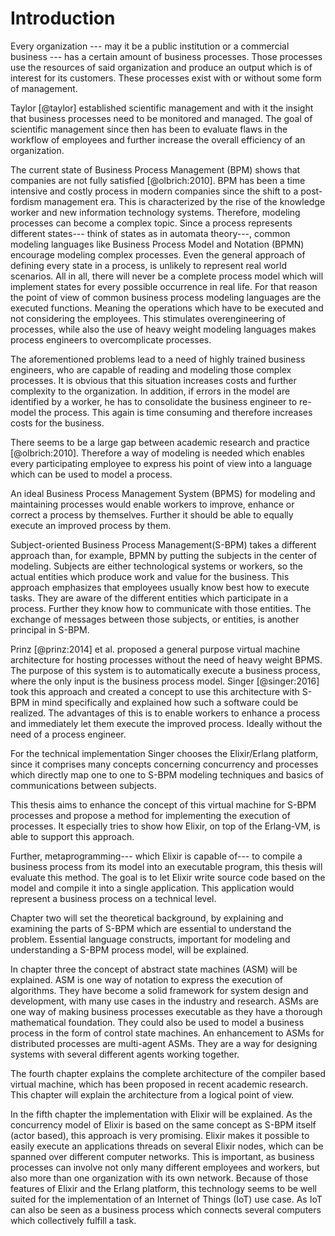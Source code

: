 Introduction 
================================================================================

Every organization --- may it be a public institution or a commercial business --- has a certain amount of business processes. Those processes use the
resources of said organization and produce an output which is of interest for
its customers. These processes exist with or without some form of management. 

Taylor [@taylor] established scientific management and with it the insight
that business processes need to be monitored and managed. The goal of
scientific management since then has been to evaluate flaws in the workflow of
employees and further increase the overall efficiency of an organization.

The current state of Business Process Management (BPM) shows that companies are
not fully satisfied [@olbrich:2010]. BPM has been a time intensive and costly
process in modern companies since the shift to a post-fordism management era.
This is characterized by the rise of the knowledge worker and new
information technology systems. Therefore, modeling processes can become
a complex topic. 
Since a process represents different states--- think of states as in automata theory---, 
common modeling languages like Business Process Model and Notation (BPMN) encourage
modeling complex processes. Even the general approach of defining every
state in a process, is unlikely to represent real world scenarios. All in all,
there will never be a complete process model which will implement states for every
possible occurrence in real life. For that reason the point of view of common business
process modeling languages are the executed functions. Meaning the operations which have 
to be executed and not considering the employees. This stimulates
overengineering of processes, while also the use of heavy weight modeling
languages makes process engineers to overcomplicate processes.

The aforementioned problems lead to a need of highly trained business
engineers, who are capable of reading and modeling those complex processes. It
is obvious that this situation increases costs and further complexity to the
organization. In addition, if errors in the model are identified by a worker,
he has to consolidate the business engineer to re-model the process. This again
is time consuming and therefore increases costs for the business.

There seems to be a large gap between academic research and
practice [@olbrich:2010]. Therefore a way of modeling is needed which
enables every participating employee to express his point of view into a
language which can be used to model a process.

An ideal Business Process Management System (BPMS) for modeling and maintaining
processes would enable workers to improve, enhance or correct a process by
themselves. Further it should be able to equally execute an improved process by them.

Subject-oriented Business Process Management(S-BPM) takes a different approach
than, for example, BPMN by putting the subjects in the center of modeling.
Subjects are either technological systems or workers, so the actual entities
which produce work and value for the business. This approach emphasizes that
employees usually know best how to execute tasks. They are aware of the
different entities which participate in a process. Further they know how to
communicate with those entities. The exchange of messages between those
subjects, or entities, is another principal in S-BPM.

Prinz [@prinz:2014] et al. proposed a general purpose virtual machine architecture for
hosting processes without the need of heavy weight BPMS. The purpose of this
system is to automatically execute a business process, where the
only input is the business process model. Singer [@singer:2016] took this
approach and created a concept to use this architecture with S-BPM in mind
specifically and explained how such a software could be realized. The
advantages of this is to enable workers to enhance a process and
immediately let them execute the improved process. Ideally without the need of a process engineer.

For the technical implementation Singer chooses the Elixir/Erlang platform, since
it comprises many concepts concerning concurrency and processes which directly map
one to one to S-BPM modeling techniques and basics of communications between
subjects. 

This thesis aims to enhance the concept of this virtual machine for S-BPM processes 
and propose a method for implementing the execution of processes.
It especially tries to show how Elixir, on top of the Erlang-VM, is able to
support this approach. 

Further, metaprogramming--- which Elixir is capable of---
to compile a business process from its model into an executable program, this
thesis will evaluate this method. The goal is to let Elixir write source code based on the model and compile it into a single application. This application would represent a business process on a technical level.

Chapter two will set the theoretical background, by explaining and examining
the parts of S-BPM which are essential to understand the problem. Essential
language constructs, important for modeling and understanding a S-BPM process
model, will be explained. 

In chapter three the concept of abstract state machines (ASM) will be explained.
ASM is one way of notation to express the execution of algorithms. They have become
a solid framework for system design and development, with many use cases in the industry
and research. ASMs are one way of making business processes executable as they have a
thorough mathematical foundation. They could also be used to model a business process
in the form of control state machines.
An enhancement to ASMs for distributed processes are multi-agent ASMs. They are a
way for designing systems with several different agents working together.

The fourth chapter explains the complete architecture of the compiler based
virtual machine, which has been proposed in recent academic research. This
chapter will explain the architecture from a logical point of view.

In the fifth chapter the implementation with Elixir will be explained. As the
concurrency model of Elixir is based on the same concept as S-BPM
itself (actor based), this approach is very promising. Elixir makes it possible to easily
execute an applications threads on several Elixir nodes, which can be spanned
over different computer networks. This is important, as business processes can
involve not only many different employees and workers, but also more than one
organization with its own network. 
Because of those features of Elixir and the Erlang platform, this technology
seems to be well suited for the implementation of an Internet of Things (IoT)
use case. As IoT can also be seen as a business process which connects several
computers which collectively fulfill a task.
